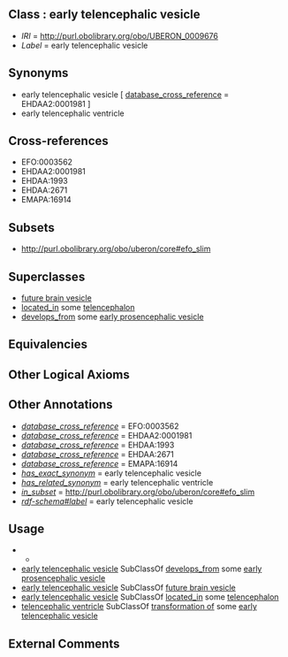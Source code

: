 
## Class : early telencephalic vesicle

 * *IRI* = http://purl.obolibrary.org/obo/UBERON_0009676
 * *Label* = early telencephalic vesicle

## Synonyms

 * early telencephalic vesicle [ [database_cross_reference](../../ef/oboInOwl#hasDbXref.md) = EHDAA2:0001981 ]
 * early telencephalic ventricle

## Cross-references

 * EFO:0003562
 * EHDAA2:0001981
 * EHDAA:1993
 * EHDAA:2671
 * EMAPA:16914

## Subsets

 * http://purl.obolibrary.org/obo/uberon/core#efo_slim

## Superclasses

 * [future brain vesicle](../../UBERON/50/UBERON_0013150.md)
 * [located_in](../../RO/25/RO_0001025.md) some [telencephalon](../../UBERON/93/UBERON_0001893.md)
 * [develops_from](../../RO/02/RO_0002202.md) some [early prosencephalic vesicle](../../UBERON/84/UBERON_0006284.md)

## Equivalencies


## Other Logical Axioms


## Other Annotations

 * *[database_cross_reference](../../ef/oboInOwl#hasDbXref.md)* = EFO:0003562
 * *[database_cross_reference](../../ef/oboInOwl#hasDbXref.md)* = EHDAA2:0001981
 * *[database_cross_reference](../../ef/oboInOwl#hasDbXref.md)* = EHDAA:1993
 * *[database_cross_reference](../../ef/oboInOwl#hasDbXref.md)* = EHDAA:2671
 * *[database_cross_reference](../../ef/oboInOwl#hasDbXref.md)* = EMAPA:16914
 * *[has_exact_synonym](../../ym/oboInOwl#hasExactSynonym.md)* = early telencephalic vesicle
 * *[has_related_synonym](../../ym/oboInOwl#hasRelatedSynonym.md)* = early telencephalic ventricle
 * *[in_subset](../../et/oboInOwl#inSubset.md)* = http://purl.obolibrary.org/obo/uberon/core#efo_slim
 * *[rdf-schema#label](../../el/rdf-schema#label.md)* = early telencephalic vesicle

## Usage

 * -
 * [early telencephalic vesicle](../../UBERON/76/UBERON_0009676.md) SubClassOf [develops_from](../../RO/02/RO_0002202.md) some [early prosencephalic vesicle](../../UBERON/84/UBERON_0006284.md)
 * [early telencephalic vesicle](../../UBERON/76/UBERON_0009676.md) SubClassOf [future brain vesicle](../../UBERON/50/UBERON_0013150.md)
 * [early telencephalic vesicle](../../UBERON/76/UBERON_0009676.md) SubClassOf [located_in](../../RO/25/RO_0001025.md) some [telencephalon](../../UBERON/93/UBERON_0001893.md)
 * [telencephalic ventricle](../../UBERON/85/UBERON_0002285.md) SubClassOf [transformation of](../../RO/94/RO_0002494.md) some [early telencephalic vesicle](../../UBERON/76/UBERON_0009676.md)

## External Comments


